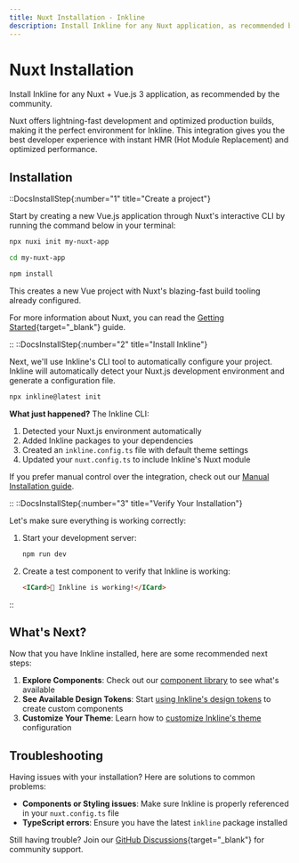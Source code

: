 ```yaml
---
title: Nuxt Installation - Inkline
description: Install Inkline for any Nuxt application, as recommended by the community.
---
```


# Nuxt Installation

Install Inkline for any Nuxt + Vue.js 3 application, as recommended by the community.

Nuxt offers lightning-fast development and optimized production builds, making it the perfect environment for Inkline. This integration gives you the best developer experience with instant HMR (Hot Module Replacement) and optimized performance.

## Installation

::DocsInstallStep{:number="1" title="Create a project"}

Start by creating a new Vue.js application through Nuxt's interactive CLI by running the command below in your terminal:

~~~bash
npx nuxi init my-nuxt-app

cd my-nuxt-app

npm install
~~~

This creates a new Vue project with Nuxt's blazing-fast build tooling already configured.

For more information about Nuxt, you can read the [Getting Started](https://nuxt.com/docs/getting-started/installation){target="_blank"} guide.

::
::DocsInstallStep{:number="2" title="Install Inkline"}

Next, we'll use Inkline's CLI tool to automatically configure your project. Inkline will automatically detect your Nuxt.js development environment and generate a configuration file.

~~~bash
npx inkline@latest init
~~~

**What just happened?** The Inkline CLI:
1. Detected your Nuxt.js environment automatically
2. Added Inkline packages to your dependencies
3. Created an `inkline.config.ts` file with default theme settings
4. Updated your `nuxt.config.ts` to include Inkline's Nuxt module

If you prefer manual control over the integration, check out our [Manual Installation guide](/docs/getting-started/other).

::
::DocsInstallStep{:number="3" title="Verify Your Installation"}

Let's make sure everything is working correctly:

1. Start your development server:
   ```bash
   npm run dev
   ```

2. Create a test component to verify that Inkline is working:

   ```html
   <ICard>🎉 Inkline is working!</ICard>
   ```

::

## What's Next?

Now that you have Inkline installed, here are some recommended next steps:

1. **Explore Components**: Check out our [component library](/docs/components) to see what's available
2. **See Available Design Tokens**: Start [using Inkline's design tokens](/docs/customization/design-tokens) to create custom components
3. **Customize Your Theme**: Learn how to [customize Inkline's theme](/docs/customization/theming) configuration

## Troubleshooting

Having issues with your installation? Here are solutions to common problems:

- **Components or Styling issues**: Make sure Inkline is properly referenced in your `nuxt.config.ts` file
- **TypeScript errors**: Ensure you have the latest `inkline` package installed

Still having trouble? Join our [GitHub Discussions](https://github.com/inkline/inkline/discussions){target="_blank"} for community support.
